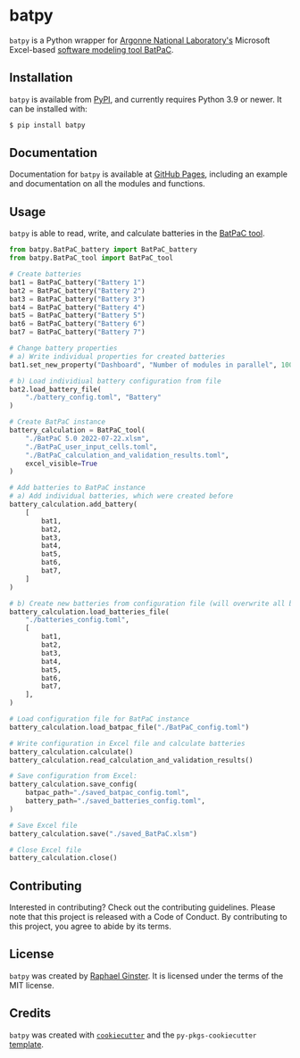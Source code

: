 # batpy

`batpy` is a Python wrapper for [Argonne National Laboratory's](https://www.anl.gov) Microsoft Excel-based [software modeling tool BatPaC](https://www.anl.gov/partnerships/batpac-battery-manufacturing-cost-estimation).

## Installation

`batpy` is available from [PyPI](https://pypi.org/project/batpy/), and currently requires Python 3.9 or newer. It can be installed with:
```bash
$ pip install batpy
```

## Documentation

Documentation for `batpy` is available at [GitHub Pages](https://rginster.github.io/batpy/), including an example and documentation on all the modules and functions.

## Usage

`batpy` is able to read, write, and calculate batteries in the [BatPaC tool](https://www.anl.gov/partnerships/batpac-battery-manufacturing-cost-estimation).



```python
from batpy.BatPaC_battery import BatPaC_battery
from batpy.BatPaC_tool import BatPaC_tool

# Create batteries
bat1 = BatPaC_battery("Battery 1")
bat2 = BatPaC_battery("Battery 2")
bat3 = BatPaC_battery("Battery 3")
bat4 = BatPaC_battery("Battery 4")
bat5 = BatPaC_battery("Battery 5")
bat6 = BatPaC_battery("Battery 6")
bat7 = BatPaC_battery("Battery 7")

# Change battery properties
# a) Write individual properties for created batteries
bat1.set_new_property("Dashboard", "Number of modules in parallel", 100)

# b) Load individiual battery configuration from file
bat2.load_battery_file(
    "./battery_config.toml", "Battery"
)

# Create BatPaC instance
battery_calculation = BatPaC_tool(
    "./BatPaC 5.0 2022-07-22.xlsm",
    "./BatPaC_user_input_cells.toml",
    "./BatPaC_calculation_and_validation_results.toml",
    excel_visible=True
)

# Add batteries to BatPaC instance
# a) Add individual batteries, which were created before
battery_calculation.add_battery(
    [
        bat1,
        bat2,
        bat3,
        bat4,
        bat5,
        bat6,
        bat7,
    ]
)

# b) Create new batteries from configuration file (will overwrite all batteries)
battery_calculation.load_batteries_file(
    "./batteries_config.toml",
    [
        bat1,
        bat2,
        bat3,
        bat4,
        bat5,
        bat6,
        bat7,
    ],
)

# Load configuration file for BatPaC instance
battery_calculation.load_batpac_file("./BatPaC_config.toml")

# Write configuration in Excel file and calculate batteries
battery_calculation.calculate()
battery_calculation.read_calculation_and_validation_results()

# Save configuration from Excel:
battery_calculation.save_config(
    batpac_path="./saved_batpac_config.toml",
    battery_path="./saved_batteries_config.toml",
)

# Save Excel file
battery_calculation.save("./saved_BatPaC.xlsm")

# Close Excel file
battery_calculation.close()
```

## Contributing

Interested in contributing? Check out the contributing guidelines. Please note that this project is released with a Code of Conduct. By contributing to this project, you agree to abide by its terms.

## License

`batpy` was created by [Raphael Ginster](https://www.tu-braunschweig.de/en/aip/pl/team/ginster). It is licensed under the terms of the MIT license.

## Credits

`batpy` was created with [`cookiecutter`](https://cookiecutter.readthedocs.io/en/latest/) and the `py-pkgs-cookiecutter` [template](https://github.com/py-pkgs/py-pkgs-cookiecutter).
